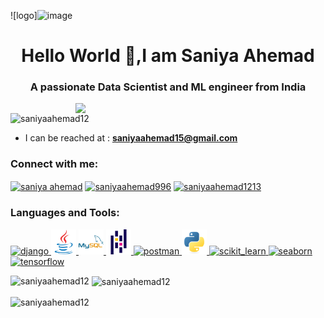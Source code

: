 ![logo]![image](https://github.com/user-attachments/assets/0e05824c-0f04-45c9-a62d-8a5243730b37)

<h1 align="center">Hello World 👋,I am Saniya Ahemad</h1>
<h3 align="center">A passionate Data Scientist and ML engineer from India</h3>

<img align="right" width="400" src="https://connectjaya.com/wp-content/uploads/2022/01/10a01f708bb7f8c50362c7e59f39d22d.gif">

<p align="left"> <img src="https://komarev.com/ghpvc/?username=saniyaahemad12&label=Profile%20views&color=0e75b6&style=flat" alt="saniyaahemad12" /> </p>

- I can be reached at : **saniyaahemad15@gmail.com**

<h3 align="left">Connect with me:</h3>
<p align="left">
<a href="https://linkedin.com/in/saniya ahemad" target="blank"><img align="center" src="https://raw.githubusercontent.com/rahuldkjain/github-profile-readme-generator/master/src/images/icons/Social/linked-in-alt.svg" alt="saniya ahemad" height="30" width="40" /></a>
<a href="https://instagram.com/saniyaahemad996" target="blank"><img align="center" src="https://raw.githubusercontent.com/rahuldkjain/github-profile-readme-generator/master/src/images/icons/Social/instagram.svg" alt="saniyaahemad996" height="30" width="40" /></a>
<a href="https://auth.geeksforgeeks.org/user/saniyaahemad1213" target="blank"><img align="center" src="https://raw.githubusercontent.com/rahuldkjain/github-profile-readme-generator/master/src/images/icons/Social/geeks-for-geeks.svg" alt="saniyaahemad1213" height="30" width="40" /></a>
</p>

<h3 align="left">Languages and Tools:</h3>
<p align="left"> <a href="https://www.djangoproject.com/" target="_blank" rel="noreferrer"> <img src="https://cdn.worldvectorlogo.com/logos/django.svg" alt="django" width="40" height="40"/> </a> <a href="https://www.java.com" target="_blank" rel="noreferrer"> <img src="https://raw.githubusercontent.com/devicons/devicon/master/icons/java/java-original.svg" alt="java" width="40" height="40"/> </a> <a href="https://www.mysql.com/" target="_blank" rel="noreferrer"> <img src="https://raw.githubusercontent.com/devicons/devicon/master/icons/mysql/mysql-original-wordmark.svg" alt="mysql" width="40" height="40"/> </a> <a href="https://pandas.pydata.org/" target="_blank" rel="noreferrer"> <img src="https://raw.githubusercontent.com/devicons/devicon/2ae2a900d2f041da66e950e4d48052658d850630/icons/pandas/pandas-original.svg" alt="pandas" width="40" height="40"/> </a> <a href="https://postman.com" target="_blank" rel="noreferrer"> <img src="https://www.vectorlogo.zone/logos/getpostman/getpostman-icon.svg" alt="postman" width="40" height="40"/> </a> <a href="https://www.python.org" target="_blank" rel="noreferrer"> <img src="https://raw.githubusercontent.com/devicons/devicon/master/icons/python/python-original.svg" alt="python" width="40" height="40"/> </a> <a href="https://scikit-learn.org/" target="_blank" rel="noreferrer"> <img src="https://upload.wikimedia.org/wikipedia/commons/0/05/Scikit_learn_logo_small.svg" alt="scikit_learn" width="40" height="40"/> </a> <a href="https://seaborn.pydata.org/" target="_blank" rel="noreferrer"> <img src="https://seaborn.pydata.org/_images/logo-mark-lightbg.svg" alt="seaborn" width="40" height="40"/> </a> <a href="https://www.tensorflow.org" target="_blank" rel="noreferrer"> <img src="https://www.vectorlogo.zone/logos/tensorflow/tensorflow-icon.svg" alt="tensorflow" width="40" height="40"/> </a> </p>

<p><img align="left" src="https://github-readme-stats.vercel.app/api/top-langs?username=saniyaahemad12&show_icons=true&locale=en&layout=compact" alt="saniyaahemad12" /></p>

<p>&nbsp;<img align="center" src="https://github-readme-stats.vercel.app/api?username=saniyaahemad12&show_icons=true&locale=en" alt="saniyaahemad12" /></p>

<p><img align="center" src="https://github-readme-streak-stats.herokuapp.com/?user=saniyaahemad12&" alt="saniyaahemad12" /></p>
